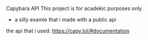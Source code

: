 Capybara API 
This project is for acadekic purposes only

- a silly examle that i made with a public api

the api that i used: https://capy.lol/#documentation 

  
